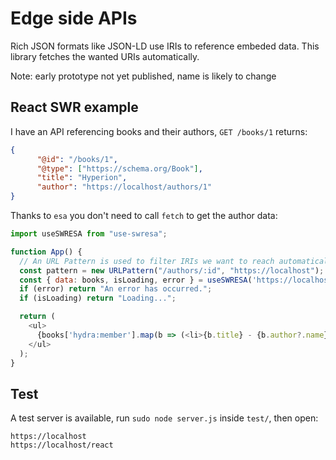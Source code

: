 # Edge side APIs 

Rich JSON formats like JSON-LD use IRIs to reference embeded data. This library fetches the wanted URIs automatically.

Note: early prototype not yet published, name is likely to change

## React SWR example

I have an API referencing books and their authors, `GET /books/1` returns:

```json
{
      "@id": "/books/1",
      "@type": ["https://schema.org/Book"],
      "title": "Hyperion",
      "author": "https://localhost/authors/1"
}
```

Thanks to `esa` you don't need to call `fetch` to get the author data: 

```javascript
import useSWRESA from "use-swresa";

function App() {
  // An URL Pattern is used to filter IRIs we want to reach automatically
  const pattern = new URLPattern("/authors/:id", "https://localhost");
  const { data: books, isLoading, error } = useSWRESA('https://localhost/books', pattern)
  if (error) return "An error has occurred.";
  if (isLoading) return "Loading...";

  return (
    <ul>
      {books['hydra:member'].map(b => (<li>{b.title} - {b.author?.name}</li>))}
    </ul>
  );
}
```

## Test

A test server is available, run `sudo node server.js` inside `test/`, then open: 
```
https://localhost
https://localhost/react
```

